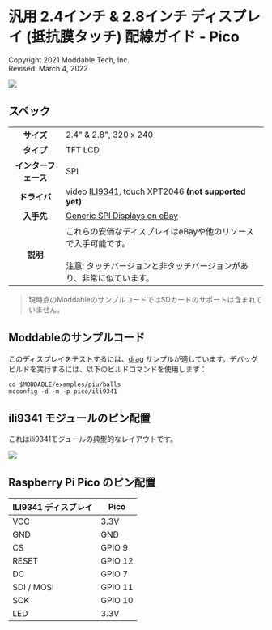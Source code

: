 # 汎用 2.4インチ & 2.8インチ ディスプレイ (抵抗膜タッチ) 配線ガイド - Pico
Copyright 2021 Moddable Tech, Inc.<BR>
Revised: March 4, 2022

![](./images/spi-touch-display.jpg)

## スペック

| | |
| :---: | :--- |
| **サイズ** | 2.4" & 2.8", 320 x 240
| **タイプ** | TFT LCD
| **インターフェース** | SPI
| **ドライバ** | video [ILI9341](../../documentation/drivers/ili9341/ili9341.md), touch XPT2046 **(not supported yet)**
| **入手先** | [Generic SPI Displays on eBay](https://www.ebay.com/sch/i.html?_odkw=spi+display+2.4&_osacat=0&_from=R40&_trksid=p2045573.m570.l1313.TR0.TRC0.H0.Xspi+display+2.4+touch.TRS0&_nkw=spi+display+2.4+touch&_sacat=0)
| **説明** | これらの安価なディスプレイはeBayや他のリソースで入手可能です。<BR><BR>注意: タッチバージョンと非タッチバージョンがあり、非常に似ています。

> 現時点のModdableのサンプルコードではSDカードのサポートは含まれていません。

## Moddableのサンプルコード

このディスプレイをテストするには、[drag](../../examples/piu/drag/) サンプルが適しています。デバッグビルドを実行するには、以下のビルドコマンドを使用します：

```
cd $MODDABLE/examples/piu/balls
mcconfig -d -m -p pico/ili9341
```

## ili9341 モジュールのピン配置

これはili9341モジュールの典型的なレイアウトです。

![](./images/ili9341-pinout.png)

## Raspberry Pi Pico のピン配置

| ILI9341 ディスプレイ | Pico
| --- | --- |
| VCC | 3.3V
| GND | GND
| CS | GPIO 9
| RESET | GPIO 12
| DC | GPIO 7
| SDI / MOSI | GPIO 11
| SCK | GPIO 10
| LED | 3.3V
<!--
| SDO / MISO | GPIO 8
| T_CLK | GPIO 10
| T_CS | GPIO 13
| T_DIn | GPIO 11
| T_DO | GPIO 8
| T_IRQ | GPIO 14
-->
```
